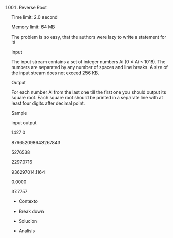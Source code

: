 1001. Reverse Root

Time limit: 2.0 second

Memory limit: 64 MB

The problem is so easy, that the authors were lazy to write a statement for it!

Input

The input stream contains a set of integer numbers Ai (0 ≤ Ai ≤ 1018). The numbers are separated by any number of spaces and line breaks. A size of the input stream does not exceed 256 KB.

Output

For each number Ai from the last one till the first one you should output its square root. Each square root should be printed in a separate line with at least four digits after decimal point.

Sample

input   output

 1427 0 



 876652098643267843 

5276538

 

 

2297.0716

936297014.1164

0.0000

37.7757



* Contexto

* Break down 

* Solucion

* Analisis